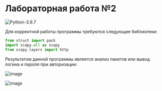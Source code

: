 # Лабораторная работа №2

![Python-3.9.7](https://img.shields.io/badge/Python-v3.9.7-blue?style=for-the-badge) 


Для корректной работы программы требуются следующие библиотеки:
```python
from struct import pack
import scapy.all as scapy
from scapy.layers import http
```

Результатом данной программы является анализ пакетов или вывод логина и пароля при авторизации:

![image](![image](https://user-images.githubusercontent.com/131512468/236254684-4821131b-741d-4694-939a-e8efb98a9a18.png))

![image](![image](https://user-images.githubusercontent.com/131512468/236254823-ab2137da-6e28-461e-a86e-13227b663e77.png))
